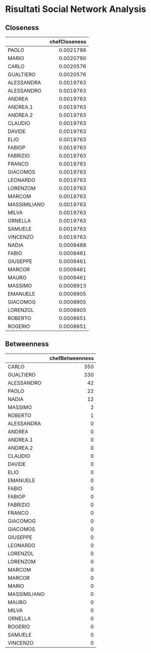 # Risultati Social Network Analysis

## Closeness

|             | chefCloseness|
|:------------|-------------:|
|PAOLO        |     0.0021786|
|MARIO        |     0.0020790|
|CARLO        |     0.0020576|
|GUALTIERO    |     0.0020576|
|ALESSANDRA   |     0.0019763|
|ALESSANDRO   |     0.0019763|
|ANDREA       |     0.0019763|
|ANDREA.1     |     0.0019763|
|ANDREA.2     |     0.0019763|
|CLAUDIO      |     0.0019763|
|DAVIDE       |     0.0019763|
|ELIO         |     0.0019763|
|FABIOP       |     0.0019763|
|FABRIZIO     |     0.0019763|
|FRANCO       |     0.0019763|
|GIACOMOS     |     0.0019763|
|LEONARDO     |     0.0019763|
|LORENZOM     |     0.0019763|
|MARCOM       |     0.0019763|
|MASSIMILIANO |     0.0019763|
|MILVA        |     0.0019763|
|ORNELLA      |     0.0019763|
|SAMUELE      |     0.0019763|
|VINCENZO     |     0.0019763|
|NADIA        |     0.0009488|
|FABIO        |     0.0009461|
|GIUSEPPE     |     0.0009461|
|MARCOR       |     0.0009461|
|MAURO        |     0.0009461|
|MASSIMO      |     0.0008913|
|EMANUELE     |     0.0008905|
|GIACOMOG     |     0.0008905|
|LORENZOL     |     0.0008905|
|ROBERTO      |     0.0008651|
|ROGERIO      |     0.0008651|

## Betweenness

|             | chefBetweenness|
|:------------|---------------:|
|CARLO        |             350|
|GUALTIERO    |             330|
|ALESSANDRO   |              42|
|PAOLO        |              22|
|NADIA        |              12|
|MASSIMO      |               2|
|ROBERTO      |               1|
|ALESSANDRA   |               0|
|ANDREA       |               0|
|ANDREA.1     |               0|
|ANDREA.2     |               0|
|CLAUDIO      |               0|
|DAVIDE       |               0|
|ELIO         |               0|
|EMANUELE     |               0|
|FABIO        |               0|
|FABIOP       |               0|
|FABRIZIO     |               0|
|FRANCO       |               0|
|GIACOMOG     |               0|
|GIACOMOS     |               0|
|GIUSEPPE     |               0|
|LEONARDO     |               0|
|LORENZOL     |               0|
|LORENZOM     |               0|
|MARCOM       |               0|
|MARCOR       |               0|
|MARIO        |               0|
|MASSIMILIANO |               0|
|MAURO        |               0|
|MILVA        |               0|
|ORNELLA      |               0|
|ROGERIO      |               0|
|SAMUELE      |               0|
|VINCENZO     |               0|

